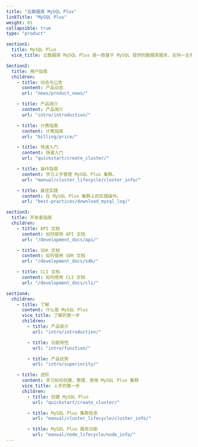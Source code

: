```yaml
---
title: "云数据库 MySQL Plus"
linkTitle: "MySQL Plus"
weight: 01
collapsible: true
type: "product"

section1:
  title: MySQL Plus
  vice_title: 云数据库 MySQL Plus 是一款基于 MySQL 提供的数据库服务，支持一主多从高可用架构，集成 InnoDB + TokuDB 双存储引擎，支持自动备份、监控告警、自动扩容等管理功能。

Section2:
  title: 用户指南
  children:
    - title: 动态与公告
      content: 产品动态
      url: "news/product_news/"

    - title: 产品简介
      content: 产品简介
      url: "intro/introduction/"

    - title: 计费指南
      content: 计费指南
      url: "billing/price/"

    - title: 快速入门
      content: 快速入门
      url: "quickstart/create_cluster/"

    - title: 操作指南
      content: 学习上手管理 MySQL Plus 集群。
      url: "manual/cluster_lifecycle/cluster_info/"

    - title: 最佳实践
      content: 在 MySQL Plus 集群上的实践操作。
      url: "best-practices/download_mysql_log/"

section3:
  title: 开发者指南
  children:
    - title: API 文档
      content: 如何使用 API 文档
      url: "/development_docs/api/"

    - title: SDK 文档
      content: 如何使用 SDK 文档
      url: "/development_docs/sdk/"

    - title: CLI 文档
      content: 如何使用 CLI 文档
      url: "/development_docs/cli/"

section4:
  children:
    - title: 了解
      content: 什么是 MySQL Plus
      vice_title: 了解的第一步
      children:
        - title: 产品简介
          url: "intro/introduction/"

        - title: 功能特性
          url: "intro/function/"

        - title: 产品优势
          url: "intro/superiority/"

    - title: 进阶
      content: 学习如何创建、管理、使用 MySQL Plus 集群
      vice_title: 上手的第一步
      children: 
        - title: 创建 MySQL Plus
          url: "quickstart/create_cluster/"

        - title: MySQL Plus 集群信息
          url: "manual/cluster_lifecycle/cluster_info/"

        - title: MySQL Plus 服务功能
          url: "manual/node_lifecycle/node_info/"
---
```



<!-- type: "product" 这个参数表明这是一个产品index页面 -->
<!-- section1 为产品index页面 主标题 副标题 video  video_img为视频图片  -->
<!-- section2 为产品index页面 第一个大块的用户文档配置  -->
<!-- section3 为产品index页面 第二个大块的开发者文档配置  -->
<!-- section4 为产品index页面 第三个大块的学习路径配置  -->